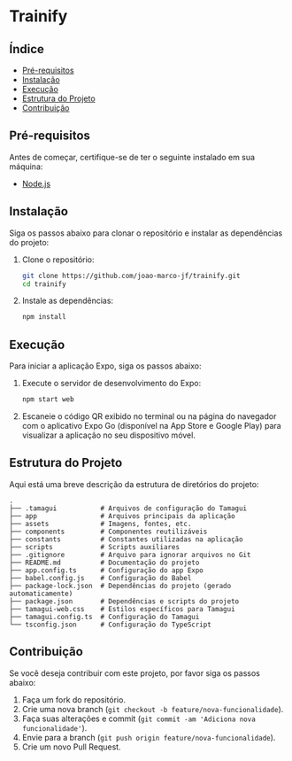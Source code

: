 # Trainify

## Índice

- [Pré-requisitos](#pré-requisitos)
- [Instalação](#instalação)
- [Execução](#execução)
- [Estrutura do Projeto](#estrutura-do-projeto)
- [Contribuição](#contribuição)

## Pré-requisitos

Antes de começar, certifique-se de ter o seguinte instalado em sua máquina:

- [Node.js](https://nodejs.org/en/)

## Instalação

Siga os passos abaixo para clonar o repositório e instalar as dependências do projeto:

1. Clone o repositório:

   ```sh
   git clone https://github.com/joao-marco-jf/trainify.git
   cd trainify
   ```

2. Instale as dependências:

   ```sh
   npm install
   ```

## Execução

Para iniciar a aplicação Expo, siga os passos abaixo:

1. Execute o servidor de desenvolvimento do Expo:

   ```sh
   npm start web
   ```

2. Escaneie o código QR exibido no terminal ou na página do navegador com o aplicativo Expo Go (disponível na App Store e Google Play) para visualizar a aplicação no seu dispositivo móvel.

## Estrutura do Projeto

Aqui está uma breve descrição da estrutura de diretórios do projeto:

```
.
├── .tamagui           # Arquivos de configuração do Tamagui
├── app                # Arquivos principais da aplicação
├── assets             # Imagens, fontes, etc.
├── components         # Componentes reutilizáveis
├── constants          # Constantes utilizadas na aplicação
├── scripts            # Scripts auxiliares
├── .gitignore         # Arquivo para ignorar arquivos no Git
├── README.md          # Documentação do projeto
├── app.config.ts      # Configuração do app Expo
├── babel.config.js    # Configuração do Babel
├── package-lock.json  # Dependências do projeto (gerado automaticamente)
├── package.json       # Dependências e scripts do projeto
├── tamagui-web.css    # Estilos específicos para Tamagui
├── tamagui.config.ts  # Configuração do Tamagui
└── tsconfig.json      # Configuração do TypeScript
```

## Contribuição

Se você deseja contribuir com este projeto, por favor siga os passos abaixo:

1. Faça um fork do repositório.
2. Crie uma nova branch (`git checkout -b feature/nova-funcionalidade`).
3. Faça suas alterações e commit (`git commit -am 'Adiciona nova funcionalidade'`).
4. Envie para a branch (`git push origin feature/nova-funcionalidade`).
5. Crie um novo Pull Request.
